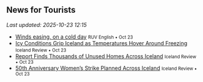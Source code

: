 ## News for Tourists

*Last updated: 2025-10-23 12:15*

- <a href="https://nyr.ruv.is/english/2025-10-23-winds-easing-on-a-cold-day-456919/" target="_blank">Winds easing, on a cold day</a> <small>RUV English • Oct 23</small>
- <a href="https://www.icelandreview.com/news/icy-conditions-grip-iceland-as-temperatures-hover-around-freezing/" target="_blank">Icy Conditions Grip Iceland as Temperatures Hover Around Freezing</a> <small>Iceland Review • Oct 23</small>
- <a href="https://www.icelandreview.com/news/report-finds-thousands-of-unused-homes-across-iceland/" target="_blank">Report Finds Thousands of Unused Homes Across Iceland</a> <small>Iceland Review • Oct 23</small>
- <a href="https://www.icelandreview.com/news/50th-anniversary-womens-strike-planned-across-iceland/" target="_blank">50th Anniversary Women’s Strike Planned Across Iceland</a> <small>Iceland Review • Oct 23</small>
